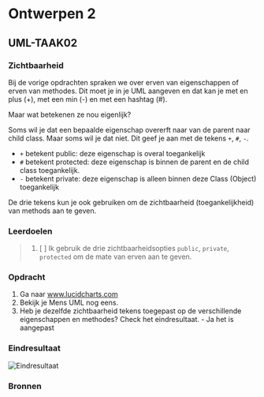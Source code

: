 # Ontwerpen 2

## UML-TAAK02

### Zichtbaarheid

Bij de vorige opdrachten spraken we over erven van eigenschappen of erven van methodes. Dit moet je in je UML aangeven en dat kan je met en plus (+), met een min (-) en met een hashtag (#).

Maar wat betekenen ze nou eigenlijk?

Soms wil je dat een bepaalde eigenschap overerft naar van de parent naar child class. Maar soms wil je dat niet. Dit geef je aan met de tekens `+`, `#`, `-`.

- `+` betekent public: deze eigenschap is overal toegankelijk
- `#` betekent protected: deze eigenschap is binnen de parent en de child class toegankelijk.
- `-` betekent private: deze eigenschap is alleen binnen deze Class (Object) toegankelijk

De drie tekens kun je ook gebruiken om de zichtbaarheid (toegankelijkheid) van methods aan te geven.

### Leerdoelen

> 1. [ ] Ik gebruik de drie zichtbaarheidsopties `public`, `private`, `protected` om de mate van erven aan te geven.

### Opdracht

1. Ga naar www.lucidcharts.com
2. Bekijk je Mens UML nog eens.
3. Heb je dezelfde zichtbaarheid tekens toegepast op de verschillende eigenschappen en methodes? Check het eindresultaat.     - Ja het is aangepast

### Eindresultaat

![Eindresultaat](images/eindresultaat.png)

### Bronnen
